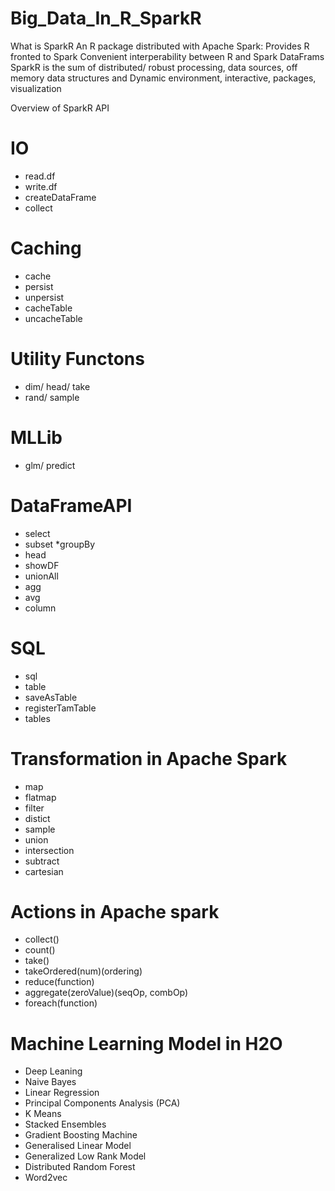 # Big_Data_In_R_SparkR
What is SparkR
An R package distributed with Apache Spark:
Provides R fronted to Spark
Convenient interperability between R and Spark DataFrams
SparkR is the sum of distributed/ robust processing, data sources, off memory data structures and 
Dynamic environment, interactive, packages, visualization


Overview of SparkR API 
# IO
* read.df
* write.df
* createDataFrame
* collect 

# Caching 
* cache
* persist 
* unpersist
* cacheTable
* uncacheTable

# Utility Functons 
* dim/ head/ take
* rand/ sample

# MLLib 
* glm/ predict

# DataFrameAPI
 * select
 * subset
 *groupBy 
 * head
 * showDF 
 * unionAll 
 * agg
 * avg
 * column
 
# SQL
* sql
* table
* saveAsTable
* registerTamTable
* tables

# Transformation in Apache Spark

* map
* flatmap
* filter
* distict
* sample
* union 
* intersection
* subtract 
* cartesian

# Actions in Apache spark
* collect()
* count()
* take()
* takeOrdered(num)(ordering)
* reduce(function)
* aggregate(zeroValue)(seqOp, combOp)
* foreach(function)

# Machine Learning Model in H2O

* Deep Leaning      
* Naive Bayes 
* Linear Regression       
* Principal Components Analysis (PCA) 
* K Means               
* Stacked Ensembles  
* Gradient Boosting Machine 
* Generalised Linear Model             
* Generalized Low Rank Model   
* Distributed Random Forest
* Word2vec




